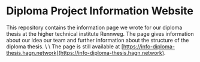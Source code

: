 # Diploma Project Information Website

This repository contains the information page we wrote for our diploma thesis at the higher technical institute Rennweg. The page gives information about our idea our team and further information about the structure of the diploma thesis. 
\\
\\
The page is still available at [https://info-diploma-thesis.hagn.network](https://info-diploma-thesis.hagn.network). 
